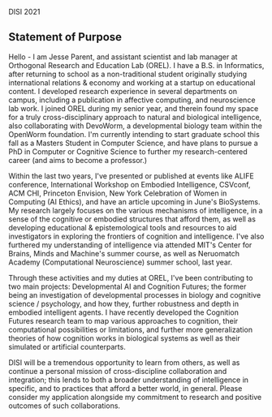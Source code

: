 DISI 2021 

## Statement of Purpose
Hello - I am Jesse Parent, and assistant scientist and lab manager at Orthogonal Research and Education Lab (OREL). I have a B.S. in Informatics, after returning to school as a non-traditional student originally studying international relations & economy and working at a startup on educational content. I developed research experience in several departments on campus,  including a publication in affective computing, and neuroscience lab work. I joined OREL during my senior year, and therein found my space for a truly cross-disciplinary approach to natural and biological intelligence, also collaborating with DevoWorm, a developmental biology team within the OpenWorm foundation. I'm currently intending to start graduate school this fall as a Masters Student in Computer Science, and have plans to pursue a PhD in Computer or Cognitive Science to further my research-centered career (and aims to become a professor.)

Within the last two years, I've presented or published at events like ALIFE conference, International Workshop on Embodied Intelligence, CSVconf, ACM CHI, Princeton Envision, New York Celebration of Women in Computing (AI Ethics), and have an article upcoming in June's BioSystems. My research largely focuses on the various mechanisms of intelligence, in a sense of the cognitive or embodied structures that afford them, as well as developing educational & epistemological tools and resources to aid investigators in exploring the frontiers of cognition and intelligence. I've also furthered my understanding of intelligence via attended MIT's Center for Brains, Minds and Machine's summer course, as well as Neruomatch Academy (Computational Neuroscience) summer school, last year. 

Through these activities and my duties at OREL, I've been contributing to two main projects: Developmental AI and Cognition Futures; the former being an investigation of developmental processes in biology and cognitive science / psychology, and how they, further robustness and depth in embodied intelligent agents. I have recently developed the Cognition Futures research team to map various approaches to cognition, their computational possibilities or limitations, and further more generalization theories of how cognition works in biological systems as well as their simulated or artificial counterparts.

DISI will be a tremendous opportunity  to learn from others, as well as continue a personal mission of cross-discipline collaboration and integration; this lends to both a broader understanding of intelligence in specific, and to practices that afford a better world, in general. Please consider my application alongside my commitment to research and positive outcomes of such collaborations.



